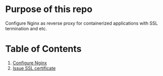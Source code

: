 # Purpose of this repo
Configure Nginx as reverse proxy for containerized applications with SSL termination and etc.

# Table of Contents
1. [Configure Nginx](/configure_nginx.md)
2. [Issue SSL certificate](#example2)
